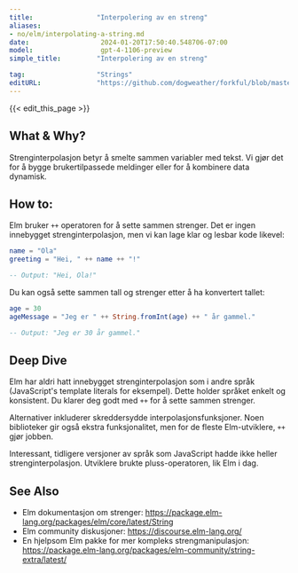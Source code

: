 ```yaml
---
title:                "Interpolering av en streng"
aliases:
- no/elm/interpolating-a-string.md
date:                  2024-01-20T17:50:40.548706-07:00
model:                 gpt-4-1106-preview
simple_title:         "Interpolering av en streng"

tag:                  "Strings"
editURL:              "https://github.com/dogweather/forkful/blob/master/content/no/elm/interpolating-a-string.md"
---
```


{{< edit_this_page >}}

## What & Why?
Strenginterpolasjon betyr å smelte sammen variabler med tekst. Vi gjør det for å bygge brukertilpassede meldinger eller for å kombinere data dynamisk.

## How to:
Elm bruker `++` operatoren for å sette sammen strenger. Det er ingen innebygget strenginterpolasjon, men vi kan lage klar og lesbar kode likevel:

```Elm
name = "Ola"
greeting = "Hei, " ++ name ++ "!"

-- Output: "Hei, Ola!"
```

Du kan også sette sammen tall og strenger etter å ha konvertert tallet:

```Elm
age = 30
ageMessage = "Jeg er " ++ String.fromInt(age) ++ " år gammel."

-- Output: "Jeg er 30 år gammel."
```

## Deep Dive
Elm har aldri hatt innebygget strenginterpolasjon som i andre språk (JavaScript's template literals for eksempel). Dette holder språket enkelt og konsistent. Du klarer deg godt med `++` for å sette sammen strenger.

Alternativer inkluderer skreddersydde interpolasjonsfunksjoner. Noen biblioteker gir også ekstra funksjonalitet, men for de fleste Elm-utviklere, `++` gjør jobben.

Interessant, tidligere versjoner av språk som JavaScript hadde ikke heller strenginterpolasjon. Utviklere brukte pluss-operatoren, lik Elm i dag.

## See Also
- Elm dokumentasjon om strenger: https://package.elm-lang.org/packages/elm/core/latest/String
- Elm community diskusjoner: https://discourse.elm-lang.org/
- En hjelpsom Elm pakke for mer kompleks strengmanipulasjon: https://package.elm-lang.org/packages/elm-community/string-extra/latest/
